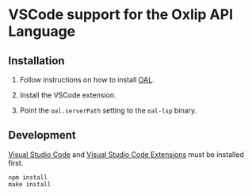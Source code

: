 # VSCode support for the Oxlip API Language

## Installation

1. Follow instructions on how to install [OAL](https://www.oxlip-lang.org/doc/installation.html).

2. Install the VSCode extension.

3. Point the `oal.serverPath` setting to the `oal-lsp` binary.

## Development
[Visual Studio Code](https://code.visualstudio.com/) and [Visual Studio Code Extensions](https://github.com/microsoft/vscode-vsce) must be installed first.
```
npm install
make install
```
